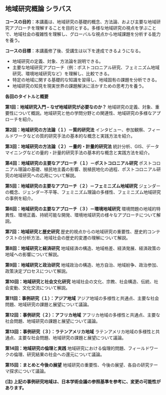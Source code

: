 ## 地域研究概論 シラバス

**コースの目的**：本講義は、地域研究の基礎的概念、方法論、および主要な地域研究アプローチを理解することを目的とする。多様な地域研究の視点を学ぶことで、地域社会の複雑性を理解し、グローバルな視点から地域課題を分析する能力を養う。

**コースの目標**：本講義修了後、受講生は以下を達成できるようになる。
* 地域研究の定義、対象、方法論を説明できる。
* 主要な地域研究アプローチ（例：ポストコロニアル研究、フェミニズム地域研究、環境地域研究など）を理解し、比較できる。
* 特定の地域に関する基礎的な知識を習得し、地域固有の課題を分析できる。
* 地域研究の知見を現実世界の課題解決に活かすための思考力を養う。


**各回のタイトルと概要**

**第1回：地域研究入門 – なぜ地域研究が必要なのか？**
地域研究の定義、対象、重要性について概説。地域研究と他の学問分野との関連性、地域研究の多様なアプローチを紹介。

**第2回：地域研究の方法論（１）－質的研究法**
インタビュー、参加観察、フィールドワークなどの質的研究手法の基本的な概念と実践方法を紹介。

**第3回：地域研究の方法論（２）－量的・計量的研究法**
統計分析、GIS、データマイニングなどの量的・計量的研究手法の基本的な概念と実践方法を紹介。

**第4回：地域研究の主要なアプローチ（１）－ポストコロニアル研究**
ポストコロニアル理論の基礎、植民地主義の影響、脱植民地化の過程、ポストコロニアル研究の地域研究への応用について解説。

**第5回：地域研究の主要なアプローチ（２）－フェミニズム地域研究**
ジェンダーの概念、ジェンダー不平等、フェミニズム理論の多様性、フェミニズム地域研究の事例を紹介。

**第6回：地域研究の主要なアプローチ（３）－環境地域研究**
環境問題の地域的特異性、環境正義、持続可能な開発、環境地域研究の様々なアプローチについて解説。

**第7回：地域研究と歴史研究**
歴史的視点からの地域研究の重要性、歴史的コンテクストの分析方法、地域社会の歴史的変遷の理解について解説。

**第8回：地域研究と経済研究**
地域経済の構造、地域格差、経済発展、経済政策の地域への影響について解説。

**第9回：地域研究と政治研究**
地域政治の構造、地方自治、地域紛争、政治参加、政策決定プロセスについて解説。

**第10回：地域研究と社会文化研究**
地域社会の文化、宗教、社会構造、伝統、社会変動、文化交流について解説。

**第11回：事例研究（１）：アジア地域**
アジア地域の多様性と共通点、主要な社会問題、地域研究の課題と展望について議論。

**第12回：事例研究（２）：アフリカ地域**
アフリカ地域の多様性と共通点、主要な社会問題、地域研究の課題と展望について議論。

**第13回：事例研究（３）：ラテンアメリカ地域**
ラテンアメリカ地域の多様性と共通点、主要な社会問題、地域研究の課題と展望について議論。

**第14回：地域研究の倫理と実践**
地域研究における倫理的問題、フィールドワークの倫理、研究結果の社会への還元について議論。

**第15回：まとめと今後の展望**
地域研究の重要性、今後の展望、各自の研究テーマ探求について議論。


**(注) 上記の事例研究地域は、日本学術会議の参照基準を参考に、変更の可能性があります。**
